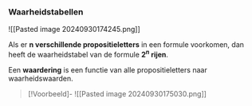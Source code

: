 ### Waarheidstabellen

![[Pasted image 20240930174245.png]]

Als er **n verschillende propositieletters** in een formule voorkomen, dan heeft de waarheidstabel van de formule **$2^n$ rijen**.

Een **waardering** is een functie van alle propositieletters naar waarheidswaarden.

> [!Voorbeeld]-
> ![[Pasted image 20240930175030.png]]